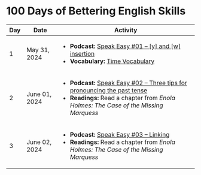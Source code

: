 # 100 Days of Bettering English Skills

| Day | Date | Activity |
| --- | ---- | -------- |
| 1 | May 31, 2024 | <ul><li><b>Podcast:</b> [Speak Easy #01 – [y] and [w] insertion](https://esl.culips.com/2018/01/speak-easy-01-y-and-w-insertion/)</li><li><b>Vocabulary:</b> [Time Vocabulary](https://www.englishclub.com/vocabulary/time.php)</li></ul>|
| 2 | June 01, 2024 | <ul><li><b>Podcast:</b> [Speak Easy #02 – Three tips for pronouncing the past tense](https://esl.culips.com/2018/03/speak-easy-002-three-tips-for-pronouncing-the-past-tense/)</li><li><b>Readings:</b> Read a chapter from <em>Enola Holmes: The Case of the Missing Marquess</em></li> |
| 3 | June 02, 2024 | <ul><li><b>Podcast:</b> [Speak Easy #03 – Linking](https://esl.culips.com/2018/05/speak-easy-003-linking/)</li><li><b>Readings:</b> Read a chapter from <em>Enola Holmes: The Case of the Missing Marquess</em></li> |
